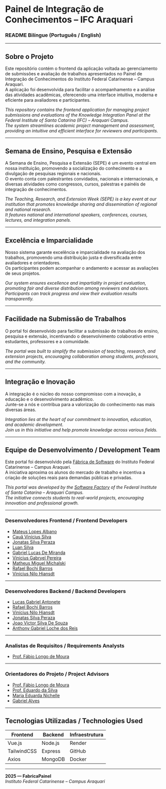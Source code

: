 # Painel de Integração de Conhecimentos – IFC Araquari  

### README Bilíngue (Português / English)

---

## Sobre o Projeto  
Este repositório contém o frontend da aplicação voltada ao gerenciamento de submissões e avaliação de trabalhos apresentados no Painel de Integração de Conhecimentos do Instituto Federal Catarinense – Campus Araquari.  
A aplicação foi desenvolvida para facilitar o acompanhamento e a análise das atividades acadêmicas, oferecendo uma interface intuitiva, moderna e eficiente para avaliadores e participantes.  

_This repository contains the frontend application for managing project submissions and evaluations of the Knowledge Integration Panel at the Federal Institute of Santa Catarina (IFC) – Araquari Campus.  
The system streamlines academic project management and assessment, providing an intuitive and efficient interface for reviewers and participants._

---

## Semana de Ensino, Pesquisa e Extensão  
A Semana de Ensino, Pesquisa e Extensão (SEPE) é um evento central em nossa instituição, promovendo a socialização do conhecimento e a divulgação de pesquisas regionais e nacionais.  
O evento conta com palestrantes convidados, nacionais e internacionais, e diversas atividades como congressos, cursos, palestras e painéis de integração de conhecimentos.  

_The Teaching, Research, and Extension Week (SEPE) is a key event at our institution that promotes knowledge sharing and dissemination of regional and national research.  
It features national and international speakers, conferences, courses, lectures, and integration panels._

---

## Excelência e Imparcialidade  
Nosso sistema garante excelência e imparcialidade na avaliação dos trabalhos, promovendo uma distribuição justa e diversificada entre avaliadores e orientadores.  
Os participantes podem acompanhar o andamento e acessar as avaliações de seus projetos.  

_Our system ensures excellence and impartiality in project evaluation, promoting fair and diverse distribution among reviewers and advisors.  
Participants can track progress and view their evaluation results transparently._

---

## Facilidade na Submissão de Trabalhos  
O portal foi desenvolvido para facilitar a submissão de trabalhos de ensino, pesquisa e extensão, incentivando o desenvolvimento colaborativo entre estudantes, professores e a comunidade.  

_The portal was built to simplify the submission of teaching, research, and extension projects, encouraging collaboration among students, professors, and the community._

---

## Integração e Inovação  
A integração é o núcleo do nosso compromisso com a inovação, a educação e o desenvolvimento acadêmico.  
Junte-se a nós e contribua para a valorização do conhecimento nas mais diversas áreas.  

_Integration lies at the heart of our commitment to innovation, education, and academic development.  
Join us in this initiative and help promote knowledge across various fields._

---

## Equipe de Desenvolvimento / Development Team  
Este portal foi desenvolvido pela [Fábrica de Software](https://github.com/fabricadesoftware-ifc) do Instituto Federal Catarinense – Campus Araquari.  
A iniciativa aproxima os alunos do mercado de trabalho e incentiva a criação de soluções reais para demandas públicas e privadas.  

_This portal was developed by the [Software Factory](https://github.com/fabricadesoftware-ifc) of the Federal Institute of Santa Catarina – Araquari Campus.  
The initiative connects students to real-world projects, encouraging innovation and professional growth._

---

### Desenvolvedores Frontend / Frontend Developers  
- [Mateus Lopes Albano](https://github.com/mateus-lopes)  
- [Cauã Vinícius Silva](https://github.com/Caussz)  
- [Jonatas Silva Peraza](https://github.com/jonatasperaza)  
- [Luan Silva](https://github.com/luansilva25)  
- [Gabriel Lucas De Miranda](https://github.com/Gabz047)  
- [Vinicius Gabryel Pereira](https://github.com/Vinyzada)  
- [Matheus Miguel Michalski](https://github.com/matheusmichalski)  
- [Rafael Bochi Barros](https://github.com/RafaelBochi)  
- [Vinícius Nilo Hiansdt](https://github.com/Hiansdt)  

---

### Desenvolvedores Backend / Backend Developers  
- [Lucas Gabriel Antonete](https://github.com/LucasGabrielAntonete)  
- [Rafael Bochi Barros](https://github.com/RafaelBochi)  
- [Vinícius Nilo Hiansdt](https://github.com/Hiansdt)  
- [Jonatas Silva Peraza](https://github.com/jonatasperaza)  
- [Joao Victor Silva De Souza](https://github.com/Jaotarzan)  
- [Anthony Gabriel Loche dos Reis](https://github.com/AnthonyLoche)  

---

### Analistas de Requisitos / Requirements Analysts  
- [Prof. Fábio Longo de Moura](https://github.com/ldmfabio)  

---

### Orientadores do Projeto / Project Advisors  
- [Prof. Fábio Longo de Moura](https://github.com/ldmfabio)  
- [Prof. Eduardo da Silva](https://github.com/eduardo-da-silva)
- [Maria Eduarda Nichelle](https://github.com/mariaeduardanichelle)  
- [Gabriel Alves](https://github.com/gabriel04alves)    

---

## Tecnologias Utilizadas / Technologies Used  

| Frontend | Backend | Infraestrutura |
|-----------|----------|----------------|
| Vue.js | Node.js | Render |
| TailwindCSS | Express | GitHub |
| Axios | MongoDB | Docker |

---

**2025 — FabricaPainel**  
_Instituto Federal Catarinense – Campus Araquari_  
